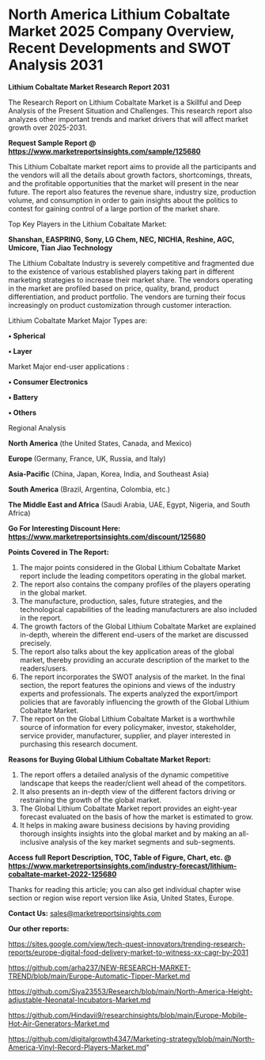 # North America Lithium Cobaltate Market 2025 Company Overview, Recent Developments and SWOT Analysis 2031

<strong>Lithium Cobaltate Market Research Report 2031</strong>

The Research Report on Lithium Cobaltate Market is a Skillful and Deep Analysis of the Present Situation and Challenges. This research report also analyzes other important trends and market drivers that will affect market growth over 2025-2031.

<strong>Request Sample Report @ <a href=https://www.marketreportsinsights.com/sample/125680>https://www.marketreportsinsights.com/sample/125680</a></strong>

This Lithium Cobaltate market report aims to provide all the participants and the vendors will all the details about growth factors, shortcomings, threats, and the profitable opportunities that the market will present in the near future. The report also features the revenue share, industry size, production volume, and consumption in order to gain insights about the politics to contest for gaining control of a large portion of the market share.

Top Key Players in the Lithium Cobaltate Market:

<strong>Shanshan, EASPRING, Sony, LG Chem, NEC, NICHIA, Reshine, AGC, Umicore, Tian Jiao Technology</strong>

The Lithium Cobaltate Industry is severely competitive and fragmented due to the existence of various established players taking part in different marketing strategies to increase their market share. The vendors operating in the market are profiled based on price, quality, brand, product differentiation, and product portfolio. The vendors are turning their focus increasingly on product customization through customer interaction.

Lithium Cobaltate Market Major Types are:

<strong>• Spherical

• Layer</strong>

Market Major end-user applications :

<strong>• Consumer Electronics

• Battery

• Others</strong>

Regional Analysis

</u><strong><b>North America</b></strong> (the United States, Canada, and Mexico)

<strong><b>Europe </b></strong>(Germany, France, UK, Russia, and Italy)

<strong><b>Asia-Pacific</b></strong> (China, Japan, Korea, India, and Southeast Asia)

<strong><b>South America</b></strong> (Brazil, Argentina, Colombia, etc.)

<strong><b>The Middle East and Africa</b></strong> (Saudi Arabia, UAE, Egypt, Nigeria, and South Africa)

<strong>Go For Interesting Discount Here: <a href=https://www.marketreportsinsights.com/discount/125680>https://www.marketreportsinsights.com/discount/125680</a></strong>

<strong>Points Covered in The Report:</strong>
<ol>
  <li>The major points considered in the Global Lithium Cobaltate Market report include the leading competitors operating in the global market.</li>
  <li>The report also contains the company profiles of the players operating in the global market.</li>
  <li>The manufacture, production, sales, future strategies, and the technological capabilities of the leading manufacturers are also included in the report.</li>
  <li>The growth factors of the Global Lithium Cobaltate Market are explained in-depth, wherein the different end-users of the market are discussed precisely.</li>
  <li>The report also talks about the key application areas of the global market, thereby providing an accurate description of the market to the readers/users.</li>
  <li>The report incorporates the SWOT analysis of the market. In the final section, the report features the opinions and views of the industry experts and professionals. The experts analyzed the export/import policies that are favorably influencing the growth of the Global Lithium Cobaltate Market.</li>
  <li>The report on the Global Lithium Cobaltate Market is a worthwhile source of information for every policymaker, investor, stakeholder, service provider, manufacturer, supplier, and player interested in purchasing this research document.</li>
</ol>
<strong>Reasons for Buying Global Lithium Cobaltate Market Report:</strong>

<ol>
  <li>The report offers a detailed analysis of the dynamic competitive landscape that keeps the reader/client well ahead of the competitors.</li>
  <li>It also presents an in-depth view of the different factors driving or restraining the growth of the global market.</li>
  <li>The Global Lithium Cobaltate Market report provides an eight-year forecast evaluated on the basis of how the market is estimated to grow.</li>
  <li>It helps in making aware business decisions by having providing thorough insights insights into the global market and by making an all-inclusive analysis of the key market segments and sub-segments.</li>
</ol>
<strong>Access full Report Description, TOC, Table of Figure, Chart, etc. @ <a href=https://www.marketreportsinsights.com/industry-forecast/lithium-cobaltate-market-2022-125680>https://www.marketreportsinsights.com/industry-forecast/lithium-cobaltate-market-2022-125680</a></strong>


Thanks for reading this article; you can also get individual chapter wise section or region wise report version like Asia, United States, Europe.

<strong>Contact Us:</strong>
sales@marketreportsinsights.com

<strong>Our other reports:</strong>

<a href=https://sites.google.com/view/tech-quest-innovators/trending-research-reports/europe-digital-food-delivery-market-to-witness-xx-cagr-by-2031>https://sites.google.com/view/tech-quest-innovators/trending-research-reports/europe-digital-food-delivery-market-to-witness-xx-cagr-by-2031</a>

<a href=https://github.com/arha237/NEW-RESEARCH-MARKET-TREND/blob/main/Europe-Automatic-Tipper-Market.md>https://github.com/arha237/NEW-RESEARCH-MARKET-TREND/blob/main/Europe-Automatic-Tipper-Market.md</a>

<a href=https://github.com/Siya23553/Research/blob/main/North-America-Height-adjustable-Neonatal-Incubators-Market.md>https://github.com/Siya23553/Research/blob/main/North-America-Height-adjustable-Neonatal-Incubators-Market.md</a>

<a href=https://github.com/Hindavii9/researchinsights/blob/main/Europe-Mobile-Hot-Air-Generators-Market.md>https://github.com/Hindavii9/researchinsights/blob/main/Europe-Mobile-Hot-Air-Generators-Market.md</a>

<a href=https://github.com/digitalgrowth4347/Marketing-strategy/blob/main/North-America-Vinyl-Record-Players-Market.md>https://github.com/digitalgrowth4347/Marketing-strategy/blob/main/North-America-Vinyl-Record-Players-Market.md</a>"
